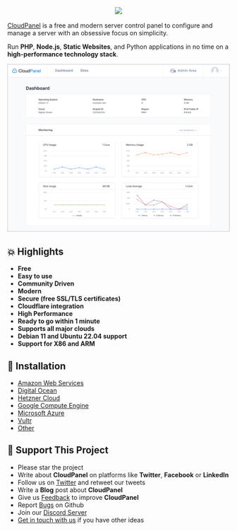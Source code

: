 <p align="center">
  <a href="https://www.cloudpanel.io" target="_blank">
    <img src="https://www.cloudpanel.io/assets/images/logo.svg?v=0.0.2">
  </a>
</p>

[CloudPanel](https://www.cloudpanel.io) is a free and modern server control panel to configure and manage a server with an obsessive focus on simplicity.

Run **PHP**, **Node.js**, **Static Websites**, and Python applications in no time on a **high-performance technology stack**.

<p align="center">
  <a href="https://www.cloudpanel.io" target="_blank">
    <img src="/assets/images/cloudpanel.svg?v=0.0.3">
  </a>
</p>

## :boom: Highlights

- **Free**
- **Easy to use**
- **Community Driven**
- **Modern**
- **Secure (free SSL/TLS certificates)**
- **Cloudflare integration**
- **High Performance**
- **Ready to go within 1 minute**
- **Supports all major clouds**
- **Debian 11 and Ubuntu 22.04 support**
- **Support for X86 and ARM**

## :floppy_disk: Installation

- [Amazon Web Services](https://www.cloudpanel.io/docs/v2/getting-started/amazon-web-services/installation/ami/)
- [Digital Ocean](https://www.cloudpanel.io/docs/v2/getting-started/digital-ocean/installation/marketplace/)
- [Hetzner Cloud](https://www.cloudpanel.io/docs/v2/getting-started/hetzner-cloud/installation/installer/)
- [Google Compute Engine](https://www.cloudpanel.io/docs/v2/getting-started/google-compute-engine/installation/installer/)
- [Microsoft Azure](https://www.cloudpanel.io/docs/v2/getting-started/microsoft-azure/installation/installer/)
- [Vultr](https://www.cloudpanel.io/docs/v2/getting-started/vultr/installation/marketplace/)
- [Other](https://www.cloudpanel.io/docs/v2/getting-started/other/)

## :sparkling_heart: Support This Project

* Please star the project
* Write about **CloudPanel** on platforms like **Twitter**, **Facebook** or **LinkedIn**
* Follow us on [Twitter](https://twitter.com/cloudpanel_io) and retweet our tweets
* Write a **Blog** post about **CloudPanel**
* Give us [Feedback](https://www.cloudpanel.io/feedback/) to improve **CloudPanel**
* Report [Bugs](https://github.com/cloudpanel-io/cloudpanel-ce/issues) on Github
* Join our [Discord Server](https://discord.cloudpanel.io/)
* [Get in touch with us](https://www.cloudpanel.io/contact/) if you have other ideas